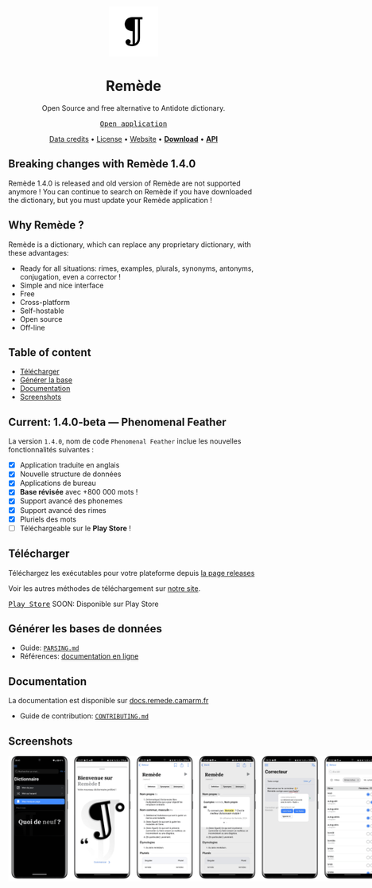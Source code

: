 <div align="center">
<br>
<br>
<img alt="Remede icon" src=".github/icon.png" height="100" width="100">

# Remède
Open Source and free alternative to Antidote dictionary.

[<kbd>Open application</kbd>](https://remede-app.camarm.fr)

[Data credits](https://docs.remede.camarm.fr/docs/database/credits) • [License](https://github.com/camarm-dev/remede/blob/main/LICENSE) • [Website](https://remede.camarm.fr) • **[Download](https://remede.camarm.fr/download)** • **[API](https://api-remede.camarm.fr/docs)**

[//]: # ([<img src="https://f-droid.org/badge/get-it-on.png" alt="Get it on F-Droid" height="70">]&#40;https://f-droid.org/packages/dev.camarm.remede&#41;)

</div>

## Breaking changes with Remède 1.4.0

Remède 1.4.0 is released and old version of Remède are not supported anymore ! You can continue to search on Remède if you have downloaded the dictionary, but you must update your Remède application !

## Why Remède ?

Remède is a dictionary, which can replace any proprietary dictionary, with these advantages:
- Ready for all situations: rimes, examples, plurals, synonyms, antonyms, conjugation, even a corrector !
- Simple and nice interface
- Free
- Cross-platform
- Self-hostable
- Open source
- Off-line

## Table of content
- [Télécharger](#télécharger)
- [Générer la base](#générer-les-bases-de-données)
- [Documentation](#documentation)
- [Screenshots](#screenshots)

## Current: 1.4.0-beta — Phenomenal Feather

La version `1.4.0`, nom de code `Phenomenal Feather` inclue les nouvelles fonctionnalités suivantes :
- [x] Application traduite en anglais
- [x] Nouvelle structure de données
- [x] Applications de bureau
- [x] **Base révisée** avec +800 000 mots !
- [x] Support avancé des phonemes
- [x] Support avancé des rimes
- [x] Pluriels des mots
- [ ] Téléchargeable sur le **Play Store** !

## Télécharger

Téléchargez les exécutables pour votre plateforme depuis [la page releases](/releases)

Voir les autres méthodes de téléchargement sur [notre site](https://remede.camarm.fr).

[<kbd>Play Store</kbd>]()
SOON: Disponible sur Play Store

## Générer les bases de données

- Guide: [`PARSING.md`](https://github.com/camarm-dev/remede/blob/main/PARSING.md)
- Références: [documentation en ligne](https://remede.camarm.fr/FR#donn%C3%A9es)

## Documentation

La documentation est disponible sur [docs.remede.camarm.fr](https://docs.remede.camarm.fr)
- Guide de contribution: [`CONTRIBUTING.md`](https://github.com/camarm-dev/remede/blob/main/CONTRIBUTING.md)

## Screenshots

<div style="display: flex;">
  <img src=".github/screenshots/home.png" width=25%>
  <img src="metadata/android/fr/images/phoneScreenshots/2.png" width=25%>
  <img src="metadata/android/fr/images/phoneScreenshots/3.png" width=25%>
  <img src="metadata/android/fr/images/phoneScreenshots/4.png" width=25%>
  <img src="metadata/android/fr/images/phoneScreenshots/5.png" width=25%>
  <img src="metadata/android/fr/images/phoneScreenshots/6.png" width=25%>
  <img src="metadata/android/fr/images/phoneScreenshots/7.png" width=25%>
</div> <!-- ----------  
| Home page                                                | Word page                                                   |
|----------------------------------------------------------|-------------------------------------------------------------|
| ![homepage](.github/home.jpeg)                           | ![word page](metadata/fr/images/phoneScreenshots/3.jpg)     |
| Rimes                                                    | Settings page                                               |
| ![rimes page](metadata/fr/images/phoneScreenshots/6.jpg) | ![settings page](metadata/fr/images/phoneScreenshots/7.jpg) |
| Examples                                                 | Corrector                                                   |
| ![examples](metadata/fr/images/phoneScreenshots/4.jpg)   | ![corrector](metadata/fr/images/phoneScreenshots/5.jpg)     |
---------- -->
  
